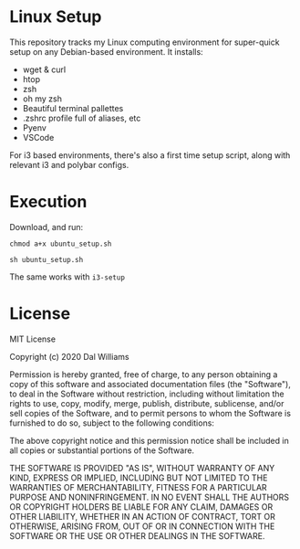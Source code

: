 # Linux Setup
This repository tracks my Linux computing environment for super-quick setup on any Debian-based environment. It installs:

- wget & curl
- htop
- zsh
- oh my zsh
- Beautiful terminal pallettes
- .zshrc profile full of aliases, etc
- Pyenv
- VSCode

For i3 based environments, there's also a first time setup script, along with relevant i3 and polybar configs.

# Execution
Download, and run:

`chmod a+x ubuntu_setup.sh`

`sh ubuntu_setup.sh`

The same works with `i3-setup`

# License
MIT License

Copyright (c) 2020 Dal Williams

Permission is hereby granted, free of charge, to any person obtaining a copy of this software and associated documentation files (the "Software"), to deal in the Software without restriction, including without limitation the rights to use, copy, modify, merge, publish, distribute, sublicense, and/or sell copies of the Software, and to permit persons to whom the Software is furnished to do so, subject to the following conditions:

The above copyright notice and this permission notice shall be included in all copies or substantial portions of the Software.

THE SOFTWARE IS PROVIDED "AS IS", WITHOUT WARRANTY OF ANY KIND, EXPRESS OR IMPLIED, INCLUDING BUT NOT LIMITED TO THE WARRANTIES OF MERCHANTABILITY, FITNESS FOR A PARTICULAR PURPOSE AND NONINFRINGEMENT. IN NO EVENT SHALL THE AUTHORS OR COPYRIGHT HOLDERS BE LIABLE FOR ANY CLAIM, DAMAGES OR OTHER LIABILITY, WHETHER IN AN ACTION OF CONTRACT, TORT OR OTHERWISE, ARISING FROM, OUT OF OR IN CONNECTION WITH THE SOFTWARE OR THE USE OR OTHER DEALINGS IN THE SOFTWARE.

